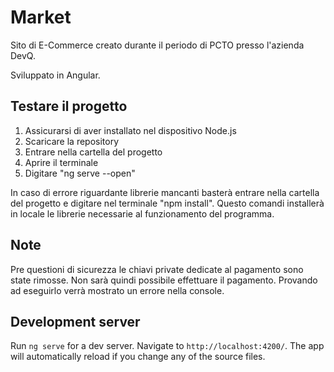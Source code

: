 # Market
Sito di E-Commerce creato durante il periodo di PCTO presso l'azienda DevQ.

Sviluppato in Angular.

## Testare il progetto
1. Assicurarsi di aver installato nel dispositivo Node.js
2. Scaricare la repository
3. Entrare nella cartella del progetto
4. Aprire il terminale
5. Digitare "ng serve --open"

In caso di errore riguardante librerie mancanti basterà entrare nella cartella del progetto e digitare nel terminale "npm install".
Questo comandi installerà in locale le librerie necessarie al funzionamento del programma. 



## Note

Pre questioni di sicurezza le chiavi private dedicate al pagamento sono state rimosse.
Non sarà quindi possibile effettuare il pagamento.
Provando ad eseguirlo verrà mostrato un errore nella console.


## Development server

Run `ng serve` for a dev server. Navigate to `http://localhost:4200/`. The app will automatically reload if you change any of the source files.
